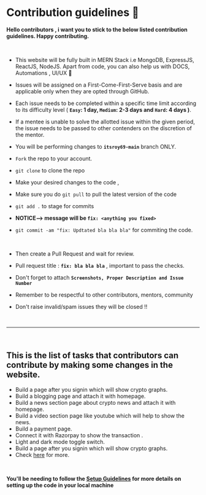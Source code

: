 # Contribution guidelines 🔐

<!-- **This time VestTech is participating in [JWOC 2K22](https://leaderboard.jwoc.tech/) and we have a set of guidelines to be followed.** -->

**Hello contributors , i want you to stick to the below listed contribution guidelines. Happy contributing.**

<br/>

- This website will be fully built in MERN Stack i.e MongoDB, ExpressJS, ReactJS, NodeJS. Apart from code, you can also help us with DOCS, Automations , UI/UX 🚀
- Issues will be assigned on a First-Come-First-Serve basis and are applicable only when they are opted through GitHub.
- Each issue needs to be completed within a specific time limit according to its difficulty level ( **`Easy`: 1 day, `Medium`: 2-3 days and `Hard`: 4 days )**.
- If a mentee is unable to solve the allotted issue within the given period, the issue needs to be passed to other contenders on the discretion of the mentor.

- You will be performing changes to **`itsroy69-main`** branch ONLY.
- `Fork` the repo to your account.
- `git clone` to clone the repo

- Make your desired changes to the code ,
- Make sure you do `git pull` to pull the latest version of the code
- `git add .` to stage for commits
- **NOTICE--> message will be `fix: <anything you fixed>`**
- `git commit -am "fix: Updtated bla bla bla"` for commiting the code.

  <br/>

- Then create a Pull Request and wait for review.
- Pull request title : **`fix: bla bla bla`** , important to pass the checks.
- Don't forget to attach **`Screenshots, Proper Description and Issue Number`**
- Remember to be respectful to other contributors, mentors, community
- Don't raise invalid/spam issues they will be closed !!

<br/>

---

<br/>

## This is the list of tasks that contributors can contribute by making some changes in the website.

- Build a page after you signin which will show crypto graphs.
- Build a blogging page and attach it with homepage.
- Build a news section page about crypto news and attach it with  homepage.
- Build a video section page like youtube which will help to show the news.
- Build a payment page.
- Connect it with Razorpay to show the transaction .
- Light and dark mode toggle switch.
- Build a page after you signin which will show crypto graphs.
- Check [here](https://github.com/ItsRoy69/DocTalk/issues) for more.

<br/>

**You'll be needing to follow the [Setup Guidelines](https://github.com/ItsRoy69/DocTalk/blob/main/rules/Setup.md) for more details on setting up the code in your local machine**
